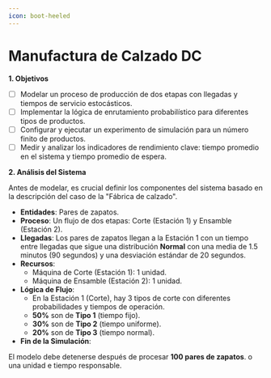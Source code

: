 ```yaml
---
icon: boot-heeled
---
```


# Manufactura de Calzado DC

**1. Objetivos**

* [ ] Modelar un proceso de producción de dos etapas con llegadas y tiempos de servicio estocásticos.
* [ ] Implementar la lógica de enrutamiento probabilístico para diferentes tipos de productos.
* [ ] Configurar y ejecutar un experimento de simulación para un número finito de productos.
* [ ] Medir y analizar los indicadores de rendimiento clave: tiempo promedio en el sistema y tiempo promedio de espera.

**2. Análisis del Sistema**

Antes de modelar, es crucial definir los componentes del sistema basado en la descripción del caso de la "Fábrica de calzado".

* **Entidades**: Pares de zapatos.
* **Proceso**: Un flujo de dos etapas: Corte (Estación 1) y Ensamble (Estación 2).
* **Llegadas**: Los pares de zapatos llegan a la Estación 1 con un tiempo entre llegadas que sigue una distribución **Normal** con una media de 1.5 minutos (90 segundos) y una desviación estándar de 20 segundos.
* **Recursos**:
  * Máquina de Corte (Estación 1): 1 unidad.
  * Máquina de Ensamble (Estación 2): 1 unidad.
* **Lógica de Flujo**:
  * En la Estación 1 (Corte), hay 3 tipos de corte con diferentes probabilidades y tiempos de operación.
  * **50%** son de **Tipo 1** (tiempo fijo).
  * **30%** son de **Tipo 2** (tiempo uniforme).
  * **20%** son de **Tipo 3** (tiempo normal).
* **Fin de la Simulación**:&#x20;

El modelo debe detenerse después de procesar **100 pares de zapatos**. o una unidad e tiempo responsable.
